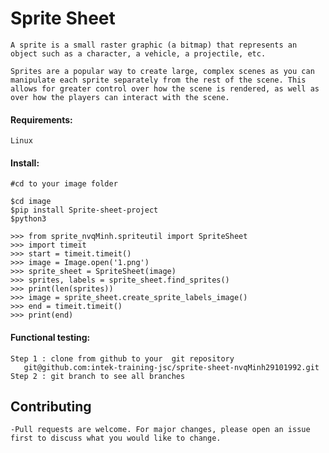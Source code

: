 #  Sprite Sheet
    A sprite is a small raster graphic (a bitmap) that represents an object such as a character, a vehicle, a projectile, etc.
    
    Sprites are a popular way to create large, complex scenes as you can manipulate each sprite separately from the rest of the scene. This allows for greater control over how the scene is rendered, as well as over how the players can interact with the scene.
#### Requirements:
    Linux
    
#### Install:

    #cd to your image folder
    
    $cd image
    $pip install Sprite-sheet-project
    $python3

    >>> from sprite_nvqMinh.spriteutil import SpriteSheet
    >>> import timeit
    >>> start = timeit.timeit()
    >>> image = Image.open('1.png')
    >>> sprite_sheet = SpriteSheet(image)
    >>> sprites, labels = sprite_sheet.find_sprites()
    >>> print(len(sprites))
    >>> image = sprite_sheet.create_sprite_labels_image()
    >>> end = timeit.timeit()
    >>> print(end)

#### Functional testing:
    Step 1 : clone from github to your  git repository
       git@github.com:intek-training-jsc/sprite-sheet-nvqMinh29101992.git
    Step 2 : git branch to see all branches
      
## Contributing
    -Pull requests are welcome. For major changes, please open an issue first to discuss what you would like to change.

